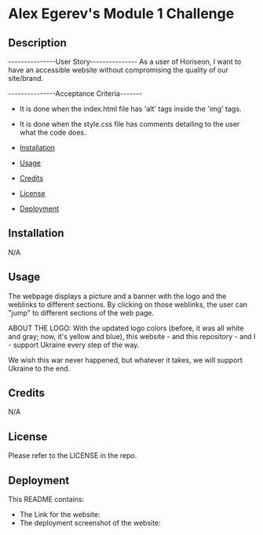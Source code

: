 # Alex Egerev's Module 1 Challenge

## Description

---------------User Story---------------
As a user of Horiseon, I want to have an accessible website without compromising the quality of our site/brand.

---------------Acceptance Criteria-------
- It is done when the index.html file has 'alt' tags inside the 'img' tags.
- It is done when the style.css file has comments detailing to the user what the code does. 


- [Installation](#installation)
- [Usage](#usage)
- [Credits](#credits)
- [License](#license)
- [Deployment](#deployment)

## Installation

N/A

## Usage

The webpage displays a picture and a banner with the logo and the weblinks to different sections. By clicking on those weblinks, the user can "jump" to different sections of the web page.

ABOUT THE LOGO: With the updated logo colors (before, it was all white and gray; now, it's yellow and blue), this website - and this repository - and I - support Ukraine every step of the way. 

We wish this war never happened, but whatever it takes, we will support Ukraine to the end.

## Credits

N/A

## License

Please refer to the LICENSE in the repo.

## Deployment
This README contains:
- The Link for the website:
- The deployment screenshot of the website: 

